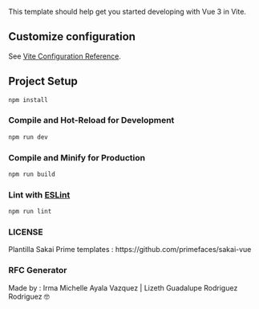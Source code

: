 This template should help get you started developing with Vue 3 in Vite.

## Customize configuration

See [Vite Configuration Reference](https://vitejs.dev/config/).

## Project Setup

```sh
npm install
```

### Compile and Hot-Reload for Development

```sh
npm run dev
```

### Compile and Minify for Production

```sh
npm run build
```

### Lint with [ESLint](https://eslint.org/)

```sh
npm run lint
```

<h3>LICENSE</h3> 
Plantilla Sakai Prime templates : https://github.com/primefaces/sakai-vue
<br>
<h3>RFC Generator</h3> 
Made by : Irma Michelle Ayala Vazquez | Lizeth Guadalupe Rodriguez Rodriguez 🤓
 
